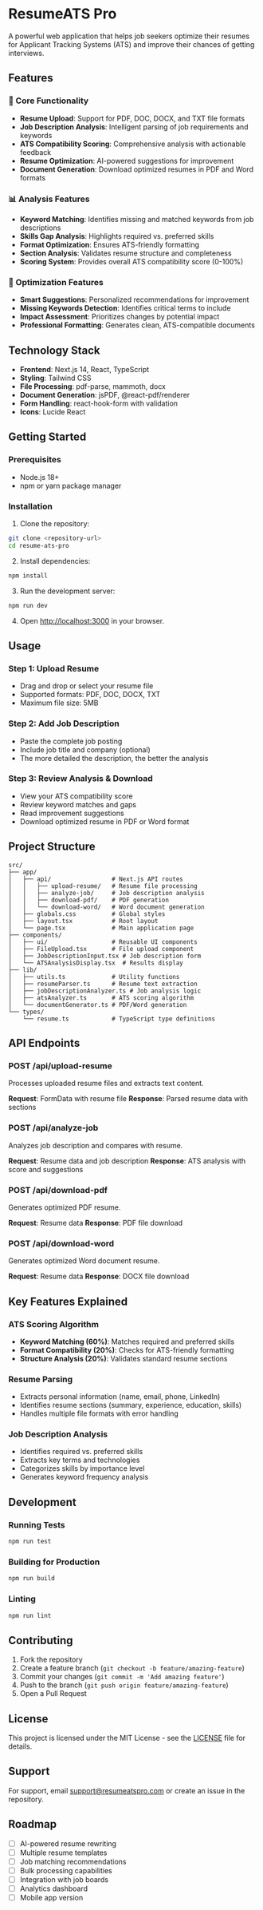 # ResumeATS Pro

A powerful web application that helps job seekers optimize their resumes for Applicant Tracking Systems (ATS) and improve their chances of getting interviews.

## Features

### 🚀 Core Functionality
- **Resume Upload**: Support for PDF, DOC, DOCX, and TXT file formats
- **Job Description Analysis**: Intelligent parsing of job requirements and keywords
- **ATS Compatibility Scoring**: Comprehensive analysis with actionable feedback
- **Resume Optimization**: AI-powered suggestions for improvement
- **Document Generation**: Download optimized resumes in PDF and Word formats

### 📊 Analysis Features
- **Keyword Matching**: Identifies missing and matched keywords from job descriptions
- **Skills Gap Analysis**: Highlights required vs. preferred skills
- **Format Optimization**: Ensures ATS-friendly formatting
- **Section Analysis**: Validates resume structure and completeness
- **Scoring System**: Provides overall ATS compatibility score (0-100%)

### 🎯 Optimization Features
- **Smart Suggestions**: Personalized recommendations for improvement
- **Missing Keywords Detection**: Identifies critical terms to include
- **Impact Assessment**: Prioritizes changes by potential impact
- **Professional Formatting**: Generates clean, ATS-compatible documents

## Technology Stack

- **Frontend**: Next.js 14, React, TypeScript
- **Styling**: Tailwind CSS
- **File Processing**: pdf-parse, mammoth, docx
- **Document Generation**: jsPDF, @react-pdf/renderer
- **Form Handling**: react-hook-form with validation
- **Icons**: Lucide React

## Getting Started

### Prerequisites
- Node.js 18+ 
- npm or yarn package manager

### Installation

1. Clone the repository:
```bash
git clone <repository-url>
cd resume-ats-pro
```

2. Install dependencies:
```bash
npm install
```

3. Run the development server:
```bash
npm run dev
```

4. Open [http://localhost:3000](http://localhost:3000) in your browser.

## Usage

### Step 1: Upload Resume
- Drag and drop or select your resume file
- Supported formats: PDF, DOC, DOCX, TXT
- Maximum file size: 5MB

### Step 2: Add Job Description
- Paste the complete job posting
- Include job title and company (optional)
- The more detailed the description, the better the analysis

### Step 3: Review Analysis & Download
- View your ATS compatibility score
- Review keyword matches and gaps
- Read improvement suggestions
- Download optimized resume in PDF or Word format

## Project Structure

```
src/
├── app/
│   ├── api/                 # Next.js API routes
│   │   ├── upload-resume/   # Resume file processing
│   │   ├── analyze-job/     # Job description analysis
│   │   ├── download-pdf/    # PDF generation
│   │   └── download-word/   # Word document generation
│   ├── globals.css          # Global styles
│   ├── layout.tsx           # Root layout
│   └── page.tsx             # Main application page
├── components/
│   ├── ui/                  # Reusable UI components
│   ├── FileUpload.tsx       # File upload component
│   ├── JobDescriptionInput.tsx # Job description form
│   └── ATSAnalysisDisplay.tsx  # Results display
├── lib/
│   ├── utils.ts             # Utility functions
│   ├── resumeParser.ts      # Resume text extraction
│   ├── jobDescriptionAnalyzer.ts # Job analysis logic
│   ├── atsAnalyzer.ts       # ATS scoring algorithm
│   └── documentGenerator.ts # PDF/Word generation
└── types/
    └── resume.ts            # TypeScript type definitions
```

## API Endpoints

### POST /api/upload-resume
Processes uploaded resume files and extracts text content.

**Request**: FormData with resume file
**Response**: Parsed resume data with sections

### POST /api/analyze-job
Analyzes job description and compares with resume.

**Request**: Resume data and job description
**Response**: ATS analysis with score and suggestions

### POST /api/download-pdf
Generates optimized PDF resume.

**Request**: Resume data
**Response**: PDF file download

### POST /api/download-word
Generates optimized Word document resume.

**Request**: Resume data
**Response**: DOCX file download

## Key Features Explained

### ATS Scoring Algorithm
- **Keyword Matching (60%)**: Matches required and preferred skills
- **Format Compatibility (20%)**: Checks for ATS-friendly formatting
- **Structure Analysis (20%)**: Validates standard resume sections

### Resume Parsing
- Extracts personal information (name, email, phone, LinkedIn)
- Identifies resume sections (summary, experience, education, skills)
- Handles multiple file formats with error handling

### Job Description Analysis
- Identifies required vs. preferred skills
- Extracts key terms and technologies
- Categorizes skills by importance level
- Generates keyword frequency analysis

## Development

### Running Tests
```bash
npm run test
```

### Building for Production
```bash
npm run build
```

### Linting
```bash
npm run lint
```

## Contributing

1. Fork the repository
2. Create a feature branch (`git checkout -b feature/amazing-feature`)
3. Commit your changes (`git commit -m 'Add amazing feature'`)
4. Push to the branch (`git push origin feature/amazing-feature`)
5. Open a Pull Request

## License

This project is licensed under the MIT License - see the [LICENSE](LICENSE) file for details.

## Support

For support, email support@resumeatspro.com or create an issue in the repository.

## Roadmap

- [ ] AI-powered resume rewriting
- [ ] Multiple resume templates
- [ ] Job matching recommendations
- [ ] Bulk processing capabilities
- [ ] Integration with job boards
- [ ] Analytics dashboard
- [ ] Mobile app version
